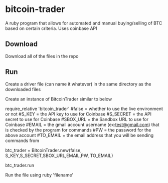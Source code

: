 # bitcoin-trader
A ruby program that allows for automated and manual buying/selling of BTC based on certain criteria. Uses coinbase API

## Download
Download all of the files in the repo

## Run
Create a driver file (can name it whatever) in the same directory as the downloaded files

Create an instance of BitcoinTrader similar to below

require_relative 'bitcoin_trader'
#false = whether to use the live environment or not
#S_KEY = the API key to use for Coinbase
#S_SECRET = the API secret to use for Coinbase
#SBOX_URL = the Sandbox URL to use for Coinbase
#EMAIL = the gmail account username (ex:test@gmail.com) that is checked by the program for commands
#PW = the password for the above account
#TO_EMAIL = the email address that you will be sending commands from

btc_trader = BitcoinTrader.new(false, S_KEY,S_SECRET,SBOX_URL,EMAIL,PW, TO_EMAIL)


btc_trader.run

Run the file using ruby 'filename'


